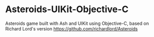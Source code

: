 # Asteroids-UIKit-Objective-C
Asteroids game built with Ash and UIKit using Objective-C, based on Richard Lord's version https://github.com/richardlord/Asteroids
